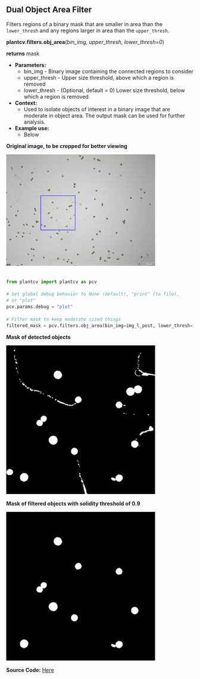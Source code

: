 ## Dual Object Area Filter

Filters regions of a binary mask that are smaller in area than the `lower_thresh` and any regions larger in
area than the `upper_thresh`. 

**plantcv.filters.obj_area**(*bin_img, upper_thresh, lower_thresh=0*)

**returns** mask

- **Parameters:**
    - bin_img - Binary image containing the connected regions to consider
    - upper_thresh - Upper size threshold, above which a region is removed
    - lower_thresh - (Optional, default = 0) Lower size threshold, below which a region is removed
- **Context:**
    - Used to isolate objects of interest in a binary image that are moderate in object area. The output mask can be used for further analysis.
- **Example use:**
    - Below

**Original image, to be cropped for better viewing**

![ori_img](img/documentation_images/filters_obj_area/crop.png)


```python

from plantcv import plantcv as pcv

# Set global debug behavior to None (default), "print" (to file),
# or "plot"
pcv.params.debug = "plot"

# Filter mask to keep moderate sized things
filtered_mask = pcv.filters.obj_area(bin_img=img_l_post, lower_thresh=350, upper_thresh=900)

```

**Mask of detected objects**

![count_img](img/documentation_images/filters_obj_area/fill.png)

**Mask of filtered objects with solidity threshold of 0.9**

![count_img](img/documentation_images/filters_obj_area/filtered_mask.png)

**Source Code:** [Here](https://github.com/danforthcenter/plantcv/blob/main/plantcv/plantcv/filters/solidity.py)
